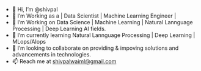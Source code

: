 - 👋 Hi, I’m @shivpal
- 👀 I’m Working as a | Data Scientist | Machine Learning Engineer |
- 🌱 I’m Working on Data Science | Machine Learning | Natural Lannguage Processing | Deep Learning AI fields.
- 🌱 I’m currently learning Natural Lannguage Processing | Deep Learning | MLops/AIops
- 💞️ I’m looking to collaborate on providing & impoving solutions and advancements in technologies.
- 📫 Reach me at shivpalwaiml@gmail.com

<!---
shivpalSW/shivpalSW is a ✨ special ✨ repository because its `README.md` (this file) appears on your GitHub profile.
You can click the Preview link to take a look at your changes.
--->



